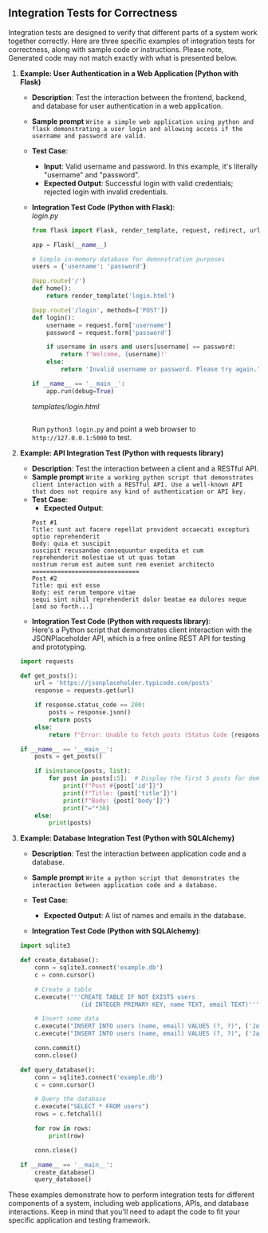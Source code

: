 ## Integration Tests for Correctness
Integration tests are designed to verify that different parts of a system work together correctly. Here are three specific examples of integration tests for correctness, along with sample code or instructions. Please note, Generated code may not match exactly with what is presented below.

1. **Example: User Authentication in a Web Application (Python with Flask)**

   - **Description**: Test the interaction between the frontend, backend, and database for user authentication in a web application.
   - **Sample prompt**
     ```Write a simple web application using python and flask demonstrating a user login and allowing access if the username and password are valid.```
   - **Test Case**:
     - **Input**: Valid username and password. In this example, it's literally "username" and "password".
     - **Expected Output**: Successful login with valid credentials; rejected login with invalid credentials.

   - **Integration Test Code (Python with Flask)**:  
      _login.py_
      ```python
      from flask import Flask, render_template, request, redirect, url_for
      
      app = Flask(__name__)
      
      # Simple in-memory database for demonstration purposes
      users = {'username': 'password'}
      
      @app.route('/')
      def home():
          return render_template('login.html')
      
      @app.route('/login', methods=['POST'])
      def login():
          username = request.form['username']
          password = request.form['password']
      
          if username in users and users[username] == password:
              return f'Welcome, {username}!'
          else:
              return 'Invalid username or password. Please try again.'
      
      if __name__ == '__main__':
          app.run(debug=True)
      ```
      _templates/login.html_
      ```html

      ```
      Run ```python3 login.py``` and point a web browser to ```http://127.0.0.1:5000``` to test.
2. **Example: API Integration Test (Python with requests library)**

   - **Description**: Test the interaction between a client and a RESTful API.
   - **Sample prompt**
     ```Write a working python script that demonstrates client interaction with a RESTful API. Use a well-known API that does not require any kind of authentication or API key.```
   - **Test Case**:
     - **Expected Output**:  
      ```
      Post #1
      Title: sunt aut facere repellat provident occaecati excepturi optio reprehenderit
      Body: quia et suscipit
      suscipit recusandae consequuntur expedita et cum
      reprehenderit molestiae ut ut quas totam
      nostrum rerum est autem sunt rem eveniet architecto
      ==============================
      Post #2
      Title: qui est esse
      Body: est rerum tempore vitae
      sequi sint nihil reprehenderit dolor beatae ea dolores neque
      [and so forth...]
      ```
   - **Integration Test Code (Python with requests library)**:  
   Here's a Python script that demonstrates client interaction with the JSONPlaceholder API, which is a free online REST API for testing and prototyping.
   ```python
   import requests
   
   def get_posts():
       url = 'https://jsonplaceholder.typicode.com/posts'
       response = requests.get(url)
   
       if response.status_code == 200:
           posts = response.json()
           return posts
       else:
           return f"Error: Unable to fetch posts (Status Code {response.status_code})"
   
   if __name__ == '__main__':
       posts = get_posts()
   
       if isinstance(posts, list):
           for post in posts[:5]:  # Display the first 5 posts for demonstration
               print(f"Post #{post['id']}")
               print(f"Title: {post['title']}")
               print(f"Body: {post['body']}")
               print("="*30)
       else:
           print(posts)
   ```
3. **Example: Database Integration Test (Python with SQLAlchemy)**

   - **Description**: Test the interaction between application code and a database.
   - **Sample prompt**
     ```Write a python script that demonstrates the interaction between application code and a database. ```
   - **Test Case**:
     - **Expected Output**: A list of names and emails in the database.

   - **Integration Test Code (Python with SQLAlchemy)**:

   ```python
   import sqlite3
   
   def create_database():
       conn = sqlite3.connect('example.db')
       c = conn.cursor()
   
       # Create a table
       c.execute('''CREATE TABLE IF NOT EXISTS users
                    (id INTEGER PRIMARY KEY, name TEXT, email TEXT)''')
   
       # Insert some data
       c.execute("INSERT INTO users (name, email) VALUES (?, ?)", ('John Doe', 'john@example.com'))
       c.execute("INSERT INTO users (name, email) VALUES (?, ?)", ('Jane Doe', 'jane@example.com'))
   
       conn.commit()
       conn.close()
   
   def query_database():
       conn = sqlite3.connect('example.db')
       c = conn.cursor()
   
       # Query the database
       c.execute("SELECT * FROM users")
       rows = c.fetchall()
   
       for row in rows:
           print(row)
   
       conn.close()
   
   if __name__ == '__main__':
       create_database()
       query_database()
   ```
These examples demonstrate how to perform integration tests for different components of a system, including web applications, APIs, and database interactions. Keep in mind that you'll need to adapt the code to fit your specific application and testing framework.
